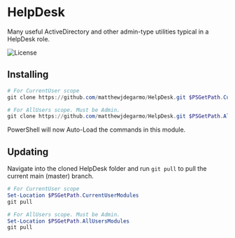 # HelpDesk
Many useful ActiveDirectory and other admin-type utilities typical in a HelpDesk role.

![License](http://img.shields.io/:license-mit-blue.svg?style=flat-square) 
<!--
[![Known Vulnerabilities](https://snyk.io/test/github/dwyl/hapi-auth-jwt2/badge.svg)](https://snyk.io/test/github/matthewjdegarmo/HelpDesk)
-->
## Installing

```powershell
# For CurrentUser scope
git clone https://github.com/matthewjdegarmo/HelpDesk.git $PSGetPath.CurrentUserModules

# For AllUsers scope. Must be Admin.
git clone https://github.com/matthewjdegarmo/HelpDesk.git $PSGetPath.AllUsersModules
```

PowerShell will now Auto-Load the commands in this module.

## Updating
Navigate into the cloned HelpDesk folder and run `git pull` to pull the current main (master) branch.
```powershell
# For CurrentUser scope
Set-Location $PSGetPath.CurrentUserModules
git pull

# For AllUsers scope. Must be Admin.
Set-Location $PSGetPath.AllUsersModules
git pull
```
